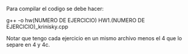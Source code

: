 Para compilar el codigo se debe hacer:

g++ -o hw(NUMERO DE EJERCICIO) HW1.(NUMERO DE EJERCICIO)_krinisky.cpp

Notar que tengo cada ejercicio en un mismo archivo menos el 4 que lo separe en 4 y 4c.
